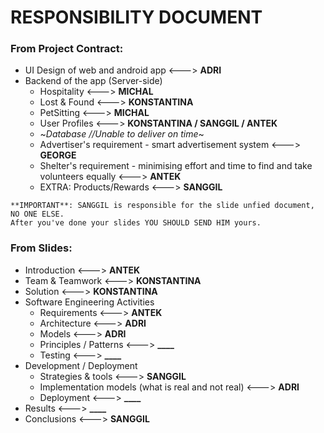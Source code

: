 # RESPONSIBILITY DOCUMENT

### From Project Contract:
- UI Design of web and android app <---> **ADRI**
- Backend of the app (Server-side)
  - Hospitality <---> **MICHAL**
  - Lost & Found <---> **KONSTANTINA**
  - PetSitting <---> **MICHAL**
  - User Profiles <---> **KONSTANTINA / SANGGIL / ANTEK**
  - ~_Database //Unable to deliver on time_~
  - Advertiser's requirement - smart advertisement system <---> **GEORGE**
  - Shelter's requirement - minimising effort and time to find and take volunteers equally <---> **ANTEK**
  - EXTRA: Products/Rewards <---> **SANGGIL**

```
**IMPORTANT**: SANGGIL is responsible for the slide unfied document, NO ONE ELSE. 
After you've done your slides YOU SHOULD SEND HIM yours.
```

### From Slides:
- Introduction <---> **ANTEK**
- Team & Teamwork <---> **KONSTANTINA**
- Solution <---> **KONSTANTINA**
- Software Engineering Activities
  - Requirements <---> **ANTEK**
  - Architecture <---> **ADRI**
  - Models <---> **ADRI**
  - Principles / Patterns  <---> **____**
  - Testing <---> **____**
- Development / Deployment
  - Strategies & tools <---> **SANGGIL**
  - Implementation models (what is real and not real) <---> **ADRI**
  - Deployment <---> **____**
- Results <---> **____**
- Conclusions <---> **SANGGIL**
